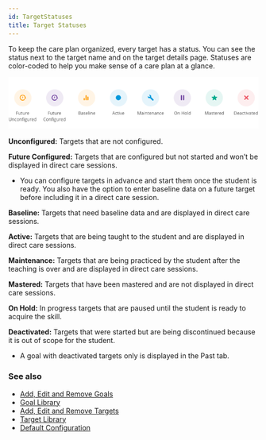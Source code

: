 ```yaml
---
id: TargetStatuses
title: Target Statuses
---
```

To keep the care plan organized, every target has a status. You can see the status next to the target name and on the target details page. Statuses are color-coded to help you make sense of a care plan at a glance. 

<img src="/img/TargetStatuses.png" width="650" />

**Unconfigured:** Targets that are not configured. 

**Future Configured:** Targets that are configured but not started and won’t be displayed in direct care sessions. 

- You can configure targets in advance and start them once the student is ready. You also have the option to enter baseline data on a future target before including it in a direct care session. 

**Baseline:** Targets that need baseline data and are displayed in direct care sessions. 

**Active:** Targets that are being taught to the student and are displayed in direct care sessions.  

**Maintenance:** Targets that are being practiced by the student after the teaching is over and are displayed in direct care sessions.  

**Mastered:** Targets that have been mastered and are not displayed in direct care sessions. 

**On Hold:** In progress targets that are paused until the student is ready to acquire the skill. 

**Deactivated:** Targets that were started but are being discontinued because it is out of scope for the student. 

- A goal with deactivated targets only is displayed in the Past tab. 

### See also
- [Add, Edit and Remove Goals](GoalsTargets/AddEditRemoveGoals.md)
- [Goal Library](GoalsTargets/GoalLibrary.md)
- [Add, Edit and Remove Targets](GoalsTargets/AddEditRemoveTargets.md)
- [Target Library](GoalsTargets/TargetLibrary.md)
- [Default Configuration](GoalsTargets/DefaultConfiguration.md)